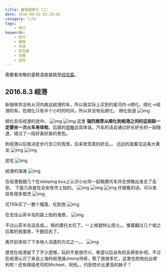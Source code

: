```yaml
---
title: 暑假越南行（二）
date: 2016-09-01 03:28:01
category: life
tags:
    - 旅行
keywords:
    - 旅行
    - 越南
    - 穷游
    - 背包客
    - 攻略
    - 经验
---
```


需要看攻略的童鞋请直接跳至[经验篇](http://www.upwzr.com/2016/09/02/vietnam-experience/)。

## 2016.8.3 岘港

新咖啡并没有从河内直达岘港的车，所以我实际上买到的是河内->顺化，顺化->岘港的车。在顺化只有半个小时的时间，所以并没有玩顺化。
顺化街道
![img](http://7xi8b3.com1.z0.glb.clouddn.com/blog/vietnamIMG_20160803_074152.jpg)

<!-- more -->

顺化去往岘港的途中。
![img](http://7xi8b3.com1.z0.glb.clouddn.com/blog/vietnamIMG_20160803_092150.jpg)
![img](http://7xi8b3.com1.z0.glb.clouddn.com/blog/vietnamIMG_20160803_093203.jpg)
这里 __强烈推荐从顺化到岘港之间的这段路一定要坐一次火车来体检__。后面的[攻略](#交通)会具体说。汽车的话会通过好长好长的一段隧道，错过了一段好美好美的景色。

到岘港以后我决定步行去订的青旅，后来发现真的好远。。
远远的就看见这条大黄龙
![img](http://7xi8b3.com1.z0.glb.clouddn.com/blog/vietnamIMG_20160803_104728.jpg)
![img](http://7xi8b3.com1.z0.glb.clouddn.com/blog/vietnamIMG_20160803_113312.jpg)

民宅
![img](http://7xi8b3.com1.z0.glb.clouddn.com/blog/vietnamIMG_20160803_115239.jpg)

岘港的海滩
![img](http://7xi8b3.com1.z0.glb.clouddn.com/blog/vietnamIMG_20160803_155330.jpg)

在岘港我跟几个在sleeping bus上认识小伙伴一起租摩托车并在傍晚出发去了会安。
下面几张是在会安夜市上拍的。
![img](http://7xi8b3.com1.z0.glb.clouddn.com/blog/vietnamIMG_20160803_202152.jpg)
![img](http://7xi8b3.com1.z0.glb.clouddn.com/blog/vietnamIMG_20160803_202414.jpg)
![img](http://7xi8b3.com1.z0.glb.clouddn.com/blog/vietnamIMG_20160803_202817.jpg)
仔细看的话，可以发现有很多壁虎
![img](http://7xi8b3.com1.z0.glb.clouddn.com/blog/vietnamIMG_20160803_203955.jpg)

花110k买了一整个榴莲，吃到饱
![img](http://7xi8b3.com1.z0.glb.clouddn.com/blog/vietnamIMG_20160805_104217.jpg)

在去往山茶半岛的路上拍的海景。
![img](http://7xi8b3.com1.z0.glb.clouddn.com/blog/vietnamIMG_20160805_104217.jpg)

不过山茶半岛没去成。。租的摩托太坑了，一上坡就特么熄火。。推着翻过几个坡之后累的我蛋疼，干脆回去了。

离开前体验了下本地人消遣的方式之一。。
![img](http://7xi8b3.com1.z0.glb.clouddn.com/blog/vietnamIMG_20160805_161045.jpg)

感觉在岘港留下了不少遗憾，玩的不是很尽兴，希望以后会有机会再弥补吧。不过在岘港认识了来自上海的岘港通Jimmy帅哥，帮了我很多忙，这里也祝他创业顺利啦！还有超级老司机Michael，祝他。。约到性价比更高的妹子？
